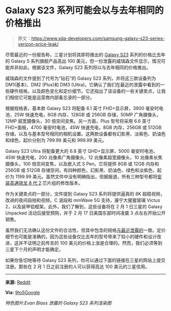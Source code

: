 # Galaxy S23 系列可能会以与去年相同的价格推出

> 原文：<https://www.xda-developers.com/samsung-galaxy-s23-series-verizon-price-leak/>

尽管最近的一份报告称，三星计划将其即将推出的 [Galaxy S23](https://www.xda-developers.com/samsung-galaxy-s23/) 系列的价格比去年的 Galaxy S 系列旗舰产品高出 100 美元，但一份泄露的威瑞森文件显示，情况可能并非如此。根据该文件，Galaxy S23 系列将以与去年相同的价格推出。

威瑞森的文件提到了代号为“钻石”的 Galaxy S23 系列，并将这三款设备列为 DM1(基本)、DM2 (Plus)和 DM3 (Ultra)。它确认了我们在最近的泄露中看到的一些硬件规格，以及颜色变化和定价细节。它还指出了该设备的一些关键卖点，让我们相信它可能是运营商内部备忘录的一部分。

根据规格表，基本款 Galaxy S23 将配备 6.1 英寸 FHD+显示屏，3900 毫安时电池，25W 快速充电，8GB 内存，128GB 或 256GB 存储，50MP 广角摄像头，12MP 超宽摄像头，30 倍空间变焦。另一方面，Plus 型号将采用 6.6 英寸 FHD+面板，4700 毫安时电池，45W 快速充电，8GB 内存，256GB 或 512GB 存储，以及与基本型号相同的相机设置。这两款设备都有幻影黑、淡紫色、奶油色和绿色，起价分别为 799.99 美元和 999.99 美元。

Galaxy S23 Ultra 将配备更大的 6.8 英寸 QHD+显示屏，5000 毫安时电池，45W 快速充电，200 兆像素广角摄像头，12 兆像素超宽摄像头，10 兆像素长焦摄像头，100 倍空间变焦，以及嵌入式 S Pen。它将提供 8GB 或 12GB 内存和 256GB 或 512GB 存储空间，有四种颜色，幻影黑、奶油色、绿色和淡紫色，起价为 1199.99 美元。虽然文件中没有明确指出，但据报道，所有三种型号都将[安装高通骁龙 8 代 2](https://www.xda-developers.com/samsung-galaxy-s23-custom-snapdragon-8-gen-2-processor/) 芯片组的修改版本。

作为关键卖点的一部分，文件提到 Galaxy S23 系列将提供逼真的 8K 超稳视频，改进的夜间自拍和视频，C 波段和 mmWave 5G 支持，康宁大猩猩玻璃 Victus 2，以及装甲铝框架。此外，我们了解到，这些设备将在 2 月 1 日三星的 Galaxy Unpacked 活动后接受预购，并于 2 月 17 日美国东部时间凌晨 3 点左右开始公开销售。

虽然我们无法确认这份文件的合法性，但其中包含的规格[与最近泄露的](https://www.xda-developers.com/samsung-galaxy-s23-series-leak-specs-price/)一致。定价细节也可能是准确的，因为这些设备仅比去年的型号带来了较小的硬件和设计改进，这并不证明之前传言的 100 美元的价格上涨是合理的。然而，我们必须等到三星下个月的声明才能确定。

如果你急切地等待 Galaxy S23 系列，你可以通过下面的链接在三星的网站上提交注册。那些在 2 月 1 日之前注册的人可以获得高达 100 美元的三星信用。

* * *

**来源:** [Reddit](https://www.reddit.com/r/samsunggalaxy/comments/10fjgkr/info_on_new_samsung_phones_coming_soon/)

**Via:** [9to5Google](https://9to5google.com/2023/01/18/galaxy-s23-price-leaked-by-carrier/)

*特色图片:Evan Blass 泄露的 Galaxy S23 系列渲染图*